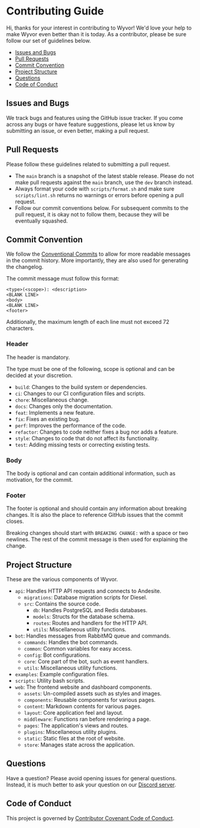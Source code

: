 # Contributing Guide

Hi, thanks for your interest in contributing to Wyvor! We'd love your help to make Wyvor even better
than it is today. As a contributor, please be sure follow our set of guidelines below.

- [Issues and Bugs](#issues-and-bugs)
- [Pull Requests](#pull-requests)
- [Commit Convention](#commit-convention)
- [Project Structure](#project-structure)
- [Questions](#questions)
- [Code of Conduct](#code-of-conduct)

## Issues and Bugs

We track bugs and features using the GitHub issue tracker. If you come across any bugs or have
feature suggestions, please let us know by submitting an issue, or even better, making a pull
request.

## Pull Requests

Please follow these guidelines related to submitting a pull request.

- The `main` branch is a snapshot of the latest stable release. Please do not make pull requests
  against the `main` branch, use the `dev` branch instead.
- Always format your code with `scripts/format.sh` and make sure `scripts/lint.sh` returns no
  warnings or errors before opening a pull request.
- Follow our commit conventions below. For subsequent commits to the pull request, it is okay not to
  follow them, because they will be eventually squashed.

## Commit Convention

We follow the [Conventional Commits](https://www.conventionalcommits.org) to allow for more readable
messages in the commit history. More importantly, they are also used for generating the changelog.

The commit message must follow this format:

```
<type>(<scope>): <description>
<BLANK LINE>
<body>
<BLANK LINE>
<footer>
```

Additionally, the maximum length of each line must not exceed 72 characters.

### Header

The header is mandatory.

The type must be one of the following, scope is optional and can be decided at your discretion.

- `build`: Changes to the build system or dependencies.
- `ci`: Changes to our CI configuration files and scripts.
- `chore`: Miscellaneous change.
- `docs`: Changes only the documentation.
- `feat`: Implements a new feature.
- `fix`: Fixes an existing bug.
- `perf`: Improves the performance of the code.
- `refactor`: Changes to code neither fixes a bug nor adds a feature.
- `style`: Changes to code that do not affect its functionality.
- `test`: Adding missing tests or correcting existing tests.

### Body

The body is optional and can contain additional information, such as motivation, for the commit.

### Footer

The footer is optional and should contain any information about breaking changes. It is also the
place to reference GitHub issues that the commit closes.

Breaking changes should start with `BREAKING CHANGE:` with a space or two newlines. The rest of the
commit message is then used for explaining the change.

## Project Structure

These are the various components of Wyvor.

- `api`: Handles HTTP API requests and connects to Andesite.
  - `migrations`: Database migration scripts for Diesel.
  - `src`: Contains the source code.
    - `db`: Handles PostgreSQL and Redis databases.
    - `models`: Structs for the database schema.
    - `routes`: Routes and handlers for the HTTP API.
    - `utils`: Miscellaneous utility functions.
- `bot`: Handles messages from RabbitMQ queue and commands.
  - `commands`: Handles the bot commands.
  - `common`: Common variables for easy access.
  - `config`: Bot configurations.
  - `core`: Core part of the bot, such as event handlers.
  - `utils`: Miscellaneous utility functions.
- `examples`: Example configuration files.
- `scripts`: Utility bash scripts.
- `web`: The frontend website and dashboard components.
  - `assets`: Un-compiled assets such as styles and images.
  - `components`: Reusable components for various pages.
  - `content`: Markdown contents for various pages.
  - `layout`: Core application feel and layout.
  - `middleware`: Functions ran before rendering a page.
  - `pages`: The application's views and routes.
  - `plugins`: Miscellaneous utility plugins.
  - `static`: Static files at the root of website.
  - `store`: Manages state across the application.

## Questions

Have a question? Please avoid opening issues for general questions. Instead, it is much better to
ask your question on our [Discord server](https://wyvor.xyz/support).

## Code of Conduct

This project is governed by [Contributor Covenant Code of Conduct](CODE_OF_CONDUCT.md).

